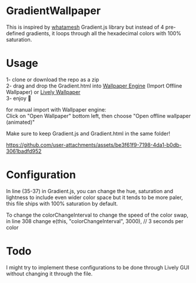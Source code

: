 # GradientWallpaper
This is inspired by [whatamesh](https://whatamesh.vercel.app/) Gradient.js library but instead of 4 pre-defined gradients, it loops through all the hexadecimal colors with 100% saturation.

# Usage  
1- clone or download the repo as a zip  
2- drag and drop the Gradient.html into [Wallpaper Engine](https://store.steampowered.com/app/431960/Wallpaper_Engine/) (Import Offline Wallpaper) or [Lively Wallpaper](https://github.com/rocksdanister/lively)  
3- enjoy 🎉

for manual import with Wallpaper engine:  
  Click on "Open Wallpaper" bottom left, then choose "Open offline wallpaper (animated)"

Make sure to keep Gradient.js and Gradient.html in the same folder!

https://github.com/user-attachments/assets/be3f61f9-7198-4da1-b0db-3061badfd952

# Configuration
In line (35-37) in Gradient.js, you can change the hue, saturation and lightness to include even wider color space but it tends to be more paler, this file ships with 100% saturation by default.  

To change the colorChangeInterval to change the speed of the color swap, in line 308 change e(this, "colorChangeInterval", 3000), // 3 seconds per color

# Todo  
I might try to implement these configurations to be done through Lively GUI without changing it through the file.
